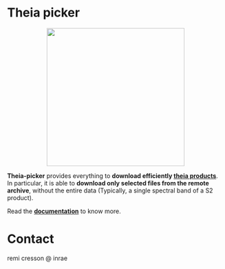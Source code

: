 # Theia picker

<p align="center">
<img src="doc/forklift.png" width="320px">
</p>


**Theia-picker** provides everything to **download efficiently 
[theia products](https://www.theia-land.fr/en/products/)**.
In particular, it is able to **download only selected files 
from the remote archive**, without the entire data (Typically, 
a single spectral band of a S2 product).

Read the **[documentation](https://umr-tetis.gitlab.irstea.page/theia-picker)** to know more.

# Contact

remi cresson @ inrae
